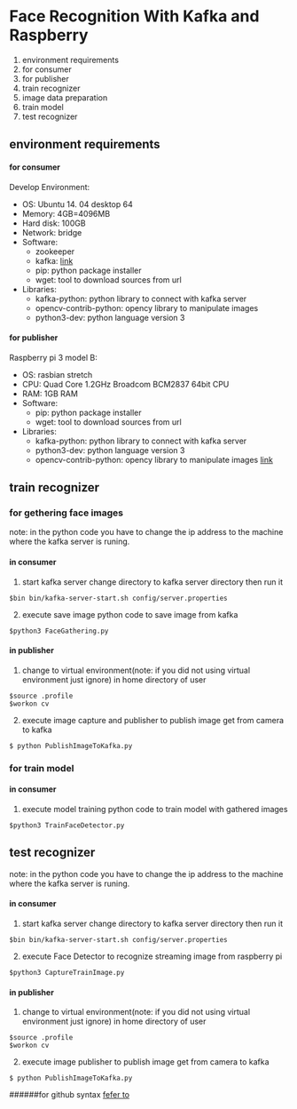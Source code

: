 # Face Recognition With Kafka and Raspberry
1. environment requirements
  1. for consumer
  2. for publisher
2. train recognizer
  1. image data preparation
  2. train model
3. test recognizer

## environment requirements
#### for consumer
Develop Environment:
- OS: Ubuntu 14. 04 desktop 64
- Memory: 4GB=4096MB
- Hard disk: 100GB
- Network: bridge
- Software: 
  - zookeeper 
  - kafka: [link](https://medium.com/@kevin.michael.horan/distributed-video-streaming-with-python-and-kafka-551de69fe1dd)
  - pip: python package installer
  - wget: tool to download sources from url
- Libraries:
  - kafka-python: python library to connect with kafka server
  - opencv-contrib-python: opency library to manipulate images
  - python3-dev: python language version 3
  
#### for publisher
Raspberry pi 3 model B:
- OS: rasbian stretch
- CPU: Quad Core 1.2GHz Broadcom BCM2837 64bit CPU
- RAM: 1GB RAM
- Software: 
  - pip: python package installer
  - wget: tool to download sources from url
- Libraries:
  - kafka-python: python library to connect with kafka server
  - python3-dev: python language version 3
  - opencv-contrib-python: opency library to manipulate images [link](https://www.pyimagesearch.com/2017/09/04/raspbian-stretch-install-opencv-3-python-on-your-raspberry-pi/)

## train recognizer
### for gethering face images
note: in the python code you have to change the ip address to the machine where the kafka server is runing.
#### in consumer

1. start kafka server
change directory to kafka server directory then run it
```
$bin bin/kafka-server-start.sh config/server.properties
```
2. execute save image python code to save image from kafka
```
$python3 FaceGathering.py
```
#### in publisher
1. change to virtual environment(note: if you did not using virtual environment just ignore)
in home directory of user
```
$source .profile
$workon cv
```
2. execute image capture and publisher to publish image get from camera to kafka
```
$ python PublishImageToKafka.py
```

### for train model
#### in consumer
1. execute model training python code to train model with gathered images
```
$python3 TrainFaceDetector.py
```

## test recognizer
note: in the python code you have to change the ip address to the machine where the kafka server is runing.
#### in consumer

1. start kafka server
change directory to kafka server directory then run it
```
$bin bin/kafka-server-start.sh config/server.properties
```
2. execute Face Detector to recognize streaming image from raspberry pi
```
$python3 CaptureTrainImage.py
```
#### in publisher
1. change to virtual environment(note: if you did not using virtual environment just ignore)
in home directory of user
```
$source .profile
$workon cv
```
2. execute image publisher to publish image get from camera to kafka
```
$ python PublishImageToKafka.py
```

######for github syntax [fefer to](https://guides.github.com/features/mastering-markdown/)
